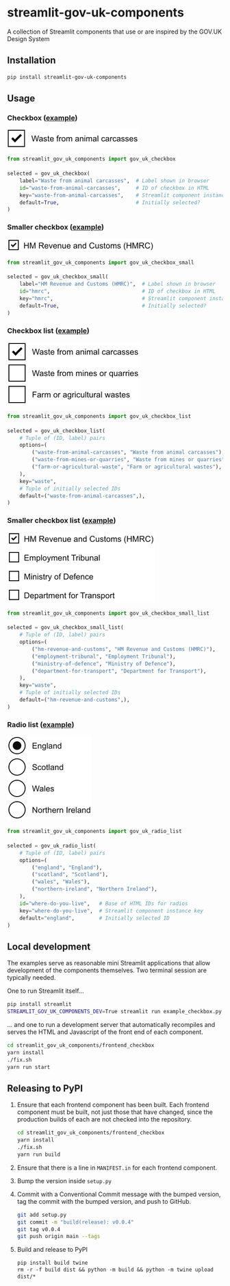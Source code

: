 # streamlit-gov-uk-components

A collection of Streamlit components that use or are inspired by the GOV.UK Design System


## Installation

```bash
pip install streamlit-gov-uk-components
```

## Usage

### Checkbox ([example](./example_checkbox_small.py))

<img alt="Checkbox example" src="https://github.com/uktrade/streamlit-gov-uk-components/blob/main/example_checkbox.png?raw=true" width="306" height="44">

```python
from streamlit_gov_uk_components import gov_uk_checkbox

selected = gov_uk_checkbox(
    label="Waste from animal carcasses",  # Label shown in browser
    id="waste-from-animal-carcasses",     # ID of checkbox in HTML
    key="waste-from-animal-carcasses",    # Streamlit component instance key
    default=True,                         # Initially selected?
)
```

### Smaller checkbox ([example](./example_checkbox_small.py))

<img alt="Smaller checkbox example" src="https://github.com/uktrade/streamlit-gov-uk-components/blob/main/example_checkbox_small.png?raw=true" width="342" height="30">

```python
from streamlit_gov_uk_components import gov_uk_checkbox_small

selected = gov_uk_checkbox_small(
    label="HM Revenue and Customs (HMRC)",  # Label shown in browser
    id="hmrc",                              # ID of checkbox in HTML
    key="hmrc",                             # Streamlit component instance key
    default=True,                           # Initially selected?
)
```


### Checkbox list ([example](./example_checkbox_list.py))

<img alt="Smaller checkbox example" src="https://github.com/uktrade/streamlit-gov-uk-components/blob/main/example_checkbox_list.png?raw=true" width="310" height="148">

```python
from streamlit_gov_uk_components import gov_uk_checkbox_list

selected = gov_uk_checkbox_list(
    # Tuple of (ID, label) pairs
    options=(
        ("waste-from-animal-carcasses", "Waste from animal carcasses"),
        ("waste-from-mines-or-quarries", "Waste from mines or quarries"),
        ("farm-or-agricultural-waste", "Farm or agricultural wastes"),
    ),
    key="waste",
    # Tuple of initially selected IDs
    default=("waste-from-animal-carcasses",),
)
```


### Smaller checkbox list ([example](./example_checkbox_small_list.py))

<img alt="Smaller checkbox list example" src="https://github.com/uktrade/streamlit-gov-uk-components/blob/main/example_checkbox_small_list.png?raw=true" width="346" height="164">

```python
from streamlit_gov_uk_components import gov_uk_checkbox_small_list

selected = gov_uk_checkbox_small_list(
    # Tuple of (ID, label) pairs
    options=(
        ("hm-revenue-and-customs", "HM Revenue and Customs (HMRC)"),
        ("employment-tribunal", "Employment Tribunal"),
        ("ministry-of-defence", "Ministry of Defence"),
        ("department-for-transport", "Department for Transport"),
    ),
    key="waste",
    # Tuple of initially selected IDs
    default=("hm-revenue-and-customs",),
)
```


### Radio list ([example](./example_radio_list.py))

<img alt="Radio list example" src="https://github.com/uktrade/streamlit-gov-uk-components/blob/main/example_radio_list.png?raw=true" width="197" height="197">

```python
from streamlit_gov_uk_components import gov_uk_radio_list

selected = gov_uk_radio_list(
    # Tuple of (ID, label) pairs
    options=(
        ("england", "England"),
        ("scotland", "Scotland"),
        ("wales", "Wales"),
        ("northern-ireland", "Northern Ireland"),
    ),
    id="where-do-you-live",   # Base of HTML IDs for radios
    key="where-do-you-live",  # Streamlit component instance key
    default="england",        # Initially selected ID
)
```


## Local development

The examples serve as reasonable mini Streamlit applications that allow development of the components themselves. Two terminal session are typically needed.

One to run Streamlit itself...

```bash
pip install streamlit
STREAMLIT_GOV_UK_COMPONENTS_DEV=True streamlit run example_checkbox.py
```

... and one to run a development server that automatically recompiles and serves the HTML and Javascript of the front end of each component.

```bash
cd streamlit_gov_uk_components/frontend_checkbox
yarn install
./fix.sh
yarn run start
```

## Releasing to PyPI

1. Ensure that each frontend component has been built. Each frontend component must be built, not just those that have changed, since the production builds of each are not checked into the repository.

   ```bash
   cd streamlit_gov_uk_components/frontend_checkbox
   yarn install
   ./fix.sh
   yarn run build
   ```

2. Ensure that there is a line in `MANIFEST.in` for each frontend component.

3. Bump the version inside `setup.py`

4. Commit with a Conventional Commit message with the bumped version, tag the commit with the bumped version, and push to GitHub.

   ```bash
   git add setup.py
   git commit -m "build(release): v0.0.4"
   git tag v0.0.4
   git push origin main --tags
   ```

5. Build and release to PyPI

   ```
   pip install build twine
   rm -r -f build dist && python -m build && python -m twine upload dist/*
   ```
